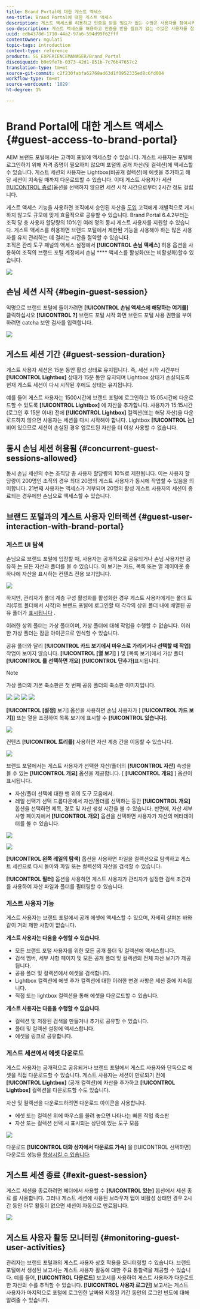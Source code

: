 ```yaml
---
title: Brand Portal에 대한 게스트 액세스
seo-title: Brand Portal에 대한 게스트 액세스
description: 게스트 액세스를 허용하고 인증을 받을 필요가 없는 수많은 사용자를 참여시키는 노력을 줄일 수 있습니다.
seo-description: 게스트 액세스를 허용하고 인증을 받을 필요가 없는 수많은 사용자를 참여시키는 노력을 줄일 수 있습니다.
uuid: edb4378d-1710-44a2-97a6-594d99f62fff
contentOwner: mgulati
topic-tags: introduction
content-type: reference
products: SG_EXPERIENCEMANAGER/Brand_Portal
discoiquuid: b9e9fe7b-0373-42d1-851b-7c76b47657c2
translation-type: tm+mt
source-git-commit: c2f230fabfa62768ad63d1f0952335ed8c6fd004
workflow-type: tm+mt
source-wordcount: '1029'
ht-degree: 1%

---
```



# Brand Portal에 대한 게스트 액세스 {#guest-access-to-brand-portal}

AEM 브랜드 포털에서는 고객이 포털에 액세스할 수 있습니다. 게스트 사용자는 포털에 로그인하기 위해 자격 증명이 필요하지 않으며 포털의 공개 자산(및 컬렉션)에 액세스할 수 있습니다. 게스트 세션의 사용자는 Lightbox(비공개 컬렉션)에 에셋을 추가하고 해당 세션이 지속될 때까지 다운로드할 수 있습니다. 이때 게스트 사용자가 세션 [[!UICONTROL 종료]](#exit-guest-session)옵션을 선택하지 않으면 세션 시작 시간으로부터 2시간 정도 걸립니다.

게스트 액세스 기능을 사용하면 조직에서 승인된 자산을 [도입](../using/brand-portal-sharing-folders.md#how-to-share-folders) 고객에게 개별적으로 게시하지 않고도 규모에 맞게 효율적으로 공유할 수 있습니다. Brand Portal 6.4.2부터는 조직 당 총 사용자 할당량의 10%인 여러 명의 동시 게스트 사용자를 지원할 수 있습니다. 게스트 액세스를 허용하면 브랜드 포털에서 제한된 기능을 사용해야 하는 많은 사용자를 유지 관리하는 데 걸리는 시간을 절약할 수 있습니다.\
조직은 관리 도구 패널의 액세스 설정에서 **[!UICONTROL 손님 액세스]** 허용 옵션을 사용하여 조직의 브랜드 포털 계정에서 손님 **** 액세스를 활성화(또는 비활성화)할수 있습니다.

<!--
Comment Type: annotation
Last Modified By: mgulati
Last Modified Date: 2018-08-17T10:42:59.879-0400
Removed the first para: "AEM Assets Brand Portal allows public users to enter the portal anonymously and have restricted access to the allowed public resources as guests. Organization users with guest role need not seek access and authentication from administrators."
-->

![](assets/enable-guest-access.png)

## 손님 세션 시작 {#begin-guest-session}

익명으로 브랜드 포털에 들어가려면 **[!UICONTROL 손님 액세스에 해당하는 여기를]** 클릭하십시오 **[!UICONTROL ?]** 브랜드 포털 시작 화면 브랜드 포털 사용 권한을 부여하려면 catcha 보안 검사를 입력합니다.

![](assets/bp-login-screen.png)

## 게스트 세션 기간 {#guest-session-duration}

게스트 사용자 세션은 15분 동안 활성 상태로 유지됩니다.
즉, 세션 시작 시간부터 **[!UICONTROL Lightbox]** 상태가 15분 동안 유지되며 Lightbox 상태가 손실되도록 현재 게스트 세션이 다시 시작된 후에도 상태는 유지됩니다.

예를 들어 게스트 사용자는 1500시간에 브랜드 포털에 로그인하고 15:05시간에 다운로드할 수 있도록 **[!UICONTROL Lightbox]** 에 자산을 추가합니다. 사용자가 15:15시간(로그인 후 15분 이내) 전에 **[!UICONTROL Lightbox]** 컬렉션(또는 해당 자산)을 다운로드하지 않으면 사용자는 세션을 다시 시작해야 합니다. Lightbox **[!UICONTROL 는]** 비어 있으므로 세션이 손실된 경우 업로드된 자산을 더 이상 사용할 수 없습니다.

<!--
A guest user session remains active for 2 hours. This means that the state of the **[!UICONTROL Lightbox]** is preserved until 1 hour from the session start time, and after 2 hours the current guest session restarts so the Lightbox state is lost.  
For example, a guest user logs in to the Brand Portal at 1500 hours and adds assets to Lightbox for download at 16:50 hours. If the user doesn't download the **[!UICONTROL Lightbox]** collection (or its assets) before 17:00 hours, the **[!UICONTROL Lightbox]** will become empty as the user will have to restart the session at the end of 1 hour (that is 1700 hours).
-->

## 동시 손님 세션 허용됨 {#concurrent-guest-sessions-allowed}

동시 손님 세션의 수는 조직당 총 사용자 할당량의 10%로 제한됩니다. 이는 사용자 할당량이 200명인 조직의 경우 최대 20명의 게스트 사용자가 동시에 작업할 수 있음을 의미합니다. 21번째 사용자는 액세스가 거부되며 20명의 활성 게스트 사용자의 세션이 종료되는 경우에만 손님으로 액세스할 수 있습니다.

## 브랜드 포털과의 게스트 사용자 인터랙션 {#guest-user-interaction-with-brand-portal}

### 게스트 UI 탐색

손님으로 브랜드 포털에 입장할 때, 사용자는 공개적으로 공유되거나 손님 사용자만 공유하 [는](../using/brand-portal-sharing-folders.md#sharefolders) 모든 자산과 폴더를 볼 수 있습니다. 이 보기는 카드, 목록 또는 열 레이아웃 중 하나에 자산을 표시하는 컨텐츠 전용 보기입니다.

![](assets/disabled-folder-hierarchy1.png)

하지만, 관리자가 폴더 계층 구성 활성화를 활성화한 경우 게스트 사용자에게는 폴더 트리(루트 폴더에서 시작)와 브랜드 포털에 로그인할 때 각각의 상위 폴더 내에 배열된 공유 폴더가 [표시됩니다](../using/brand-portal-general-configuration.md#main-pars-header-1621071021) .

이러한 상위 폴더는 가상 폴더이며, 가상 폴더에 대해 작업을 수행할 수 없습니다. 이러한 가상 폴더는 잠금 아이콘으로 인식할 수 있습니다.

공유 폴더와 달리 **[!UICONTROL 카드 보기에서 마우스로 가리키거나 선택할 때 작업]**&#x200B;작업이 보이지 않습니다. **[!UICONTROL [열 보기]** ] 및 [목록 보기]에서 가상 폴더 **[!UICONTROL 를 선택하면 개요]** **[!UICONTROL 단추가]**&#x200B;표시됩니다.

>[!NOTE]
>
>가상 폴더의 기본 축소판은 첫 번째 공유 폴더의 축소판 이미지입니다.

![](assets/enabled-hierarchy1.png) ![](assets/hierarchy1-nonadmin.png) ![](assets/hierarchy-nonadmin.png) ![](assets/hierarchy2-nonadmin.png)

**[!UICONTROL [설정]** 보기] 옵션을 사용하면 손님 사용자가 [ **[!UICONTROL 카드 보기]]** 또는 열을 조정하여 목록 보기에 표시할 수 **[!UICONTROL 있습니다]**.

![](assets/nav-guest-user.png)

컨텐츠 **[!UICONTROL 트리를]** 사용하면 자산 계층 간을 이동할 수 있습니다.

![](assets/guest-login-ui.png)

브랜드 포털에서는 게스트 사용자가 선택한 자산/폴더의 **[!UICONTROL 자산]** 속성을 볼 수 있는 **[!UICONTROL 개요]** 옵션을 제공합니다. [ **[!UICONTROL 개요]** ] 옵션이 표시됩니다.

* 자산/폴더 선택에 대한 맨 위의 도구 모음에서.
* 레일 선택기 선택 드롭다운에서
자산/폴더를 선택하는 동안 **[!UICONTROL 개요]** 옵션을 선택하면 제목, 경로 및 자산 생성 시간을 볼 수 있습니다. 반면에, 자산 세부 사항 페이지에서 **[!UICONTROL 개요]** 옵션을 선택하면 사용자가 자산의 메타데이터를 볼 수 있습니다.

![](assets/overview-option-1.png)

![](assets/overview-rail-selector-1.png)<br />

**[!UICONTROL 왼쪽 레일의 탐색]** 옵션을 사용하면 파일을 컬렉션으로 탐색하고 게스트 세션으로 다시 돌아와 파일 또는 컬렉션의 자산을 검색할 수 있습니다.

**[!UICONTROL 필터]** 옵션을 사용하면 게스트 사용자가 관리자가 설정한 검색 조건자를 사용하여 자산 파일과 폴더를 필터링할 수 있습니다.

### 게스트 사용자 기능

게스트 사용자는 브랜드 포털에서 공개 에셋에 액세스할 수 있으며, 자세히 살펴본 바와 같이 거의 제한 사항이 없습니다.

**게스트 사용자는 다음을 수행할 수 있습니다**.

* 모든 브랜드 포털 사용자를 위한 모든 공개 폴더 및 컬렉션에 액세스합니다.
* 검색 멤버, 세부 사항 페이지 및 모든 공개 폴더 및 컬렉션의 전체 자산 보기가 제공됩니다.
* 공용 폴더 및 컬렉션에서 에셋을 검색합니다.
* Lightbox 컬렉션에 에셋 추가 컬렉션에 대한 이러한 변경 사항은 세션 중에 지속됩니다.
* 직접 또는 lightbox 컬렉션을 통해 에셋을 다운로드할 수 있습니다.

**게스트 사용자는 다음을 수행할 수 없습니다**.

* 컬렉션 및 저장된 검색을 만들거나 추가로 공유할 수 있습니다.
* 폴더 및 컬렉션 설정에 액세스합니다.
* 에셋을 링크로 공유합니다.

### 게스트 세션에서 에셋 다운로드

게스트 사용자는 공개적으로 공유되거나 브랜드 포털에서 게스트 사용자와 단독으로 에셋을 직접 다운로드할 수 있습니다. 게스트 사용자는 세션이 만료되기 전에 **[!UICONTROL Lightbox]** (공개 컬렉션)에 자산을 추가하고 **[!UICONTROL Lightbox]** 컬렉션을 다운로드할 수도 있습니다.

자산 및 컬렉션을 다운로드하려면 다운로드 아이콘을 사용합니다.

* 에셋 또는 컬렉션 위에 마우스를 올려 놓으면 나타나는 빠른 작업 축소판
* 자산 또는 컬렉션 선택 시 표시되는 상단에 있는 도구 모음

![](assets/download-on-guest.png)

다운로드 **[!UICONTROL 대화 상자에서 다운로드 가속]** 을 [!UICONTROL 선택하면] 다운로드 성능을 [향상시킬 수 있습니다](../using/accelerated-download.md).

## 게스트 세션 종료 {#exit-guest-session}

게스트 세션을 종료하려면 헤더에서 사용할 수 **[!UICONTROL 있는]** 옵션에서 세션 종료 를 사용합니다. 그러나 게스트 세션에 사용된 브라우저 탭이 비활성 상태인 경우 2시간 동안 아무 활동이 없으면 세션이 자동으로 만료됩니다.

![](assets/end-guest-session.png)

## 게스트 사용자 활동 모니터링 {#monitoring-guest-user-activities}

관리자는 브랜드 포털과의 게스트 사용자 상호 작용을 모니터링할 수 있습니다. 브랜드 포털에서 생성된 보고서는 게스트 사용자 활동에 대한 주요 통찰력을 제공할 수 있습니다. 예를 들어, **[!UICONTROL 다운로드]** 보고서를 사용하여 게스트 사용자가 다운로드한 자산의 수를 추적할 수 있습니다. **[!UICONTROL 사용자 로그인]** 보고서는 게스트 사용자가 마지막으로 포털에 로그인한 날짜와 지정된 기간 동안의 로그인 빈도에 대해 알려줄 수 있습니다.

